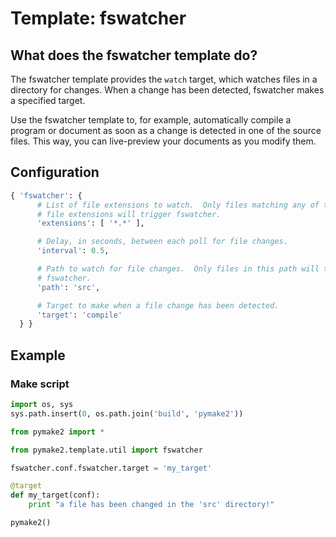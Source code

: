 # Template: fswatcher

## What does the fswatcher template do?

The fswatcher template provides the `watch` target, which watches files in a
directory for changes. When a change has been detected, fswatcher makes a
specified target.

Use the fswatcher template to, for example, automatically compile a program or
document as soon as a change is detected in one of the source files. This way,
you can live-preview your documents as you modify them.

## Configuration

```python
{ 'fswatcher': {
      # List of file extensions to watch.  Only files matching any of the
      # file extensions will trigger fswatcher.
      'extensions': [ '*.*' ],

      # Delay, in seconds, between each poll for file changes.
      'interval': 0.5,

      # Path to watch for file changes.  Only files in this path will trigger
      # fswatcher.
      'path': 'src',

      # Target to make when a file change has been detected.
      'target': 'compile'
  } }
```

## Example

### Make script

```python
import os, sys
sys.path.insert(0, os.path.join('build', 'pymake2'))

from pymake2 import *

from pymake2.template.util import fswatcher

fswatcher.conf.fswatcher.target = 'my_target'

@target
def my_target(conf):
    print "a file has been changed in the 'src' directory!"

pymake2()
```
